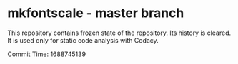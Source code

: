 # mkfontscale - master branch

This repository contains frozen state of the repository.
Its history is cleared. It is used only for static code
analysis with Codacy.

Commit Time: 1688745139